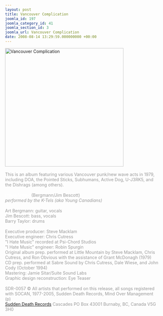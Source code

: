 ```yaml
---
layout: post
title: Vancouver Complication
joomla_id: 197
joomla_category_id: 41
joomla_section_id: 3
joomla_url: Vancouver Complication
date: 2008-08-14 13:29:59.000000000 +00:00
---
```

<img src="images/stories/album_covers/album_descriptions/various_artists-vancouver_complication.jpg" alt="Vancouver Complication" title="Vancouver Complication" style="border: 0px solid #000000; width: 389px; height: 388px" width="389" align="bottom" height="388" /><br />
<br />
<span style="color: #999999" class="Apple-style-span">This is an album featuring various Vancouver punk/new wave acts in 1979, including DOA, the Pointed Sticks, Subhumans, Active Dog, U-J3RK5, and the Dishrags</span><span style="color: #999999"> (among others).</span><br />
<br />
<span style="color: #ffffff">I Hate Music </span><span style="color: #999999">(Bergmann/Jim Bescott)<br />
<i>performed by the K-Tels (aka Young Canadians)</i><br />
<br />
Art Bergmann: guitar, vocals <br />
Jim Bescott: bass, vocals<br />
Barry Taylor: drums<br />
<br />
Executive producer: Steve Macklam<br />
Executive engineer: Chris Cutress<br />
</span><span style="color: #999999">&quot;I Hate Music&quot; recorded at Psi-Chord Studios<br />
</span><span style="color: #999999">&quot;I Hate Music&quot; engineer: Robin Spurgin<br />
Original album prep. performed at Little Mountain by Steve Macklam, Chris Cutress, and Ron Obvious with the assistance of Grant McDonagh (1979)<br />
CD prep. performed at Sabre Sound by Chris Cutress, Dale Wiese, and John Cody (October 1994)<br />
Mastering: Jamie Sitar/Suite Sound Labs<br />
Graphic design reconstruction: Eye Teaser<br />
<br />
SDR-0057 &copy; All artists that performed on this release, all songs registered with SOCAN, 1977-2005, Sudden Death Records, Mind Over Management (p)<br />
</span><span style="color: #999999"><a href="http://www.suddendeath.com/" target="_self">Sudden Death Records</a>  Cascades PO Box 43001 Burnaby, BC, Canada V5G 3H0</span>
